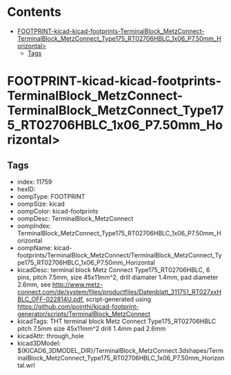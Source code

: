 



Contents
========

* [FOOTPRINT-kicad-kicad-footprints-TerminalBlock_MetzConnect-TerminalBlock_MetzConnect_Type175_RT02706HBLC_1x06_P7.50mm_Horizontal>](#footprint-kicad-kicad-footprints-terminalblock_metzconnect-terminalblock_metzconnect_type175_rt02706hblc_1x06_p750mm_horizontal)
	* [Tags](#tags)

# FOOTPRINT-kicad-kicad-footprints-TerminalBlock_MetzConnect-TerminalBlock_MetzConnect_Type175_RT02706HBLC_1x06_P7.50mm_Horizontal>

## Tags

- index: 11759
- hexID: 
- oompType: FOOTPRINT
- oompSize: kicad
- oompColor: kicad-footprints
- oompDesc: TerminalBlock_MetzConnect
- oompIndex: TerminalBlock_MetzConnect_Type175_RT02706HBLC_1x06_P7.50mm_Horizontal
- oompName: kicad-footprints/TerminalBlock_MetzConnect/TerminalBlock_MetzConnect_Type175_RT02706HBLC_1x06_P7.50mm_Horizontal
- kicadDesc: terminal block Metz Connect Type175_RT02706HBLC, 6 pins, pitch 7.5mm, size 45x11mm^2, drill diamater 1.4mm, pad diameter 2.6mm, see http://www.metz-connect.com/de/system/files/productfiles/Datenblatt_311751_RT027xxHBLC_OFF-022814U.pdf, script-generated using https://github.com/pointhi/kicad-footprint-generator/scripts/TerminalBlock_MetzConnect
- kicadTags: THT terminal block Metz Connect Type175_RT02706HBLC pitch 7.5mm size 45x11mm^2 drill 1.4mm pad 2.6mm
- kicadAttr: through_hole
- kicad3DModel: ${KICAD6_3DMODEL_DIR}/TerminalBlock_MetzConnect.3dshapes/TerminalBlock_MetzConnect_Type175_RT02706HBLC_1x06_P7.50mm_Horizontal.wrl
